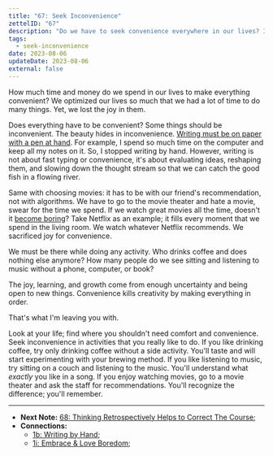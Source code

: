 ```yaml
---
title: "67: Seek Inconvenience"
zettelID: "67"
description: "Do we have to seek convenience everywhere in our lives? I don't think so. Inconvenience brings the forgotten joy."
tags:
  - seek-inconvenience
date: 2023-08-06
updateDate: 2023-08-06
external: false
---
```


How much time and money do we spend in our lives to make everything convenient? We optimized our lives so much that we had a lot of time to do many things. Yet, we lost the joy in them.

Does everything have to be convenient? Some things should be inconvenient. The beauty hides in inconvenience. [Writing must be on paper with a pen at hand](/notes/1b/). For example, I spend so much time on the computer and keep all my notes on it. So, I stopped writing by hand. However, writing is not about fast typing or convenience, it's about evaluating ideas, reshaping them, and slowing down the thought stream so that we can catch the good fish in a flowing river.

Same with choosing movies: it has to be with our friend's recommendation, not with algorithms. We have to go to the movie theater and hate a movie, swear for the time we spend. If we watch great movies all the time, doesn't it [become boring](/notes/1i/)? Take Netflix as an example; it fills every moment that we spend in the living room. We watch whatever Netflix recommends. We sacrificed joy for convenience.

We must be there while doing any activity. Who drinks coffee and does nothing else anymore? How many people do we see sitting and listening to music without a phone, computer, or book?

The joy, learning, and growth come from enough uncertainty and being open to new things. Convenience kills creativity by making everything in order.

That's what I'm leaving you with.

Look at your life; find where you shouldn't need comfort and convenience. Seek inconvenience in activities that you really like to do. If you like drinking coffee, try only drinking coffee without a side activity. You'll taste and will start experimenting with your brewing method. If you like listening to music, try sitting on a couch and listening to the music. You'll understand what *exactly* you like in a song. If you enjoy watching movies, go to a movie theater and ask the staff for recommendations. You'll recognize the difference; you'll remember.

---

- **Next Note:** [68: Thinking Retrospectively Helps to Correct The Course](/notes/68/);
- **Connections:**
  - [1b: Writing by Hand](/notes/1b/);
  - [1i: Embrace & Love Boredom](/notes/1i/);
